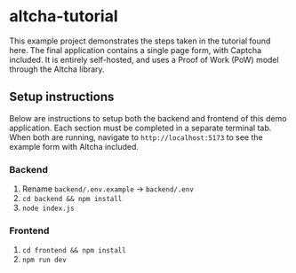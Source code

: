 # altcha-tutorial
This example project demonstrates the steps taken in the tutorial found here. The final application contains a single page form, with Captcha included. It is entirely self-hosted, and uses a Proof of Work (PoW) model through the Altcha library.

## Setup instructions
Below are instructions to setup both the backend and frontend of this demo application. Each section must be completed in a separate terminal tab. When both are running, navigate to `http://localhost:5173` to see the example form with Altcha included.

### Backend
1. Rename `backend/.env.example` -> `backend/.env`
2. `cd backend && npm install`
3. `node index.js`

### Frontend
1. `cd frontend && npm install`
2. `npm run dev`
